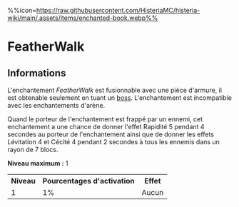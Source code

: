 %%icon=https://raw.githubusercontent.com/HisteriaMC/histeria-wiki/main/.assets/items/enchanted-book.webp%%
# FeatherWalk

## Informations
L'enchantement *FeatherWalk* est fusionnable avec une pièce d'armure, il est obtenable seulement en tuant un [boss](https://histeria.fr/wiki/boss). L'enchantement est incompatible avec les enchantements d'arène.

Quand le porteur de l'enchantement est frappé par un ennemi, cet enchantement a une chance de donner l'effet Rapidité 5 pendant 4 secondes au porteur de l'enchantement ainsi que de donner les effets Lévitation 4 et Cécité 4 pendant 2 secondes à tous les ennemis dans un rayon de 7 blocs.

**Niveau maximum :** 1

<table>
  <tr>
    <th>Niveau</th>
    <th>Pourcentages d'activation</th>
    <th>Effet</th>
  </tr>
  <tr>
    <td>1</td>
    <td>1%</td>
    <td>Aucun</td>
  </tr>
</table>
